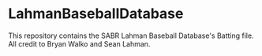 # LahmanBaseballDatabase
This repository contains the SABR Lahman Baseball Database's Batting file. All credit to Bryan Walko and Sean Lahman.
